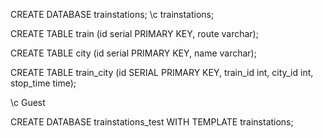 
CREATE DATABASE trainstations;
\c trainstations;

CREATE TABLE train (id serial PRIMARY KEY, route varchar);


CREATE TABLE city (id serial PRIMARY KEY, name varchar);

CREATE TABLE train_city (id SERIAL PRIMARY KEY, train_id int, city_id int, stop_time time);

\c Guest

CREATE DATABASE trainstations_test WITH TEMPLATE trainstations;
